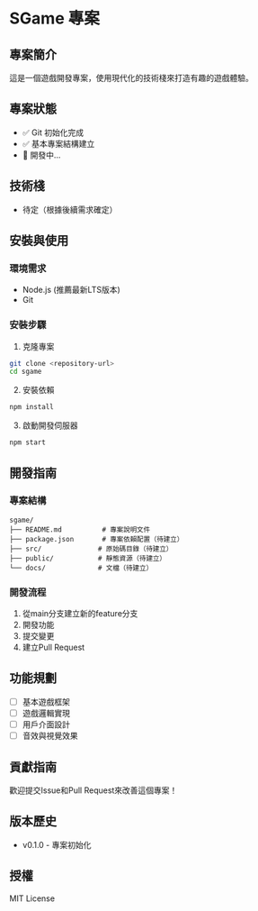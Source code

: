 # SGame 專案

## 專案簡介
這是一個遊戲開發專案，使用現代化的技術棧來打造有趣的遊戲體驗。

## 專案狀態
- ✅ Git 初始化完成
- ✅ 基本專案結構建立
- 📝 開發中...

## 技術棧
- 待定（根據後續需求確定）

## 安裝與使用

### 環境需求
- Node.js (推薦最新LTS版本)
- Git

### 安裝步驟
1. 克隆專案
```bash
git clone <repository-url>
cd sgame
```

2. 安裝依賴
```bash
npm install
```

3. 啟動開發伺服器
```bash
npm start
```

## 開發指南

### 專案結構
```
sgame/
├── README.md          # 專案說明文件
├── package.json       # 專案依賴配置（待建立）
├── src/              # 原始碼目錄（待建立）
├── public/           # 靜態資源（待建立）
└── docs/             # 文檔（待建立）
```

### 開發流程
1. 從main分支建立新的feature分支
2. 開發功能
3. 提交變更
4. 建立Pull Request

## 功能規劃
- [ ] 基本遊戲框架
- [ ] 遊戲邏輯實現
- [ ] 用戶介面設計
- [ ] 音效與視覺效果

## 貢獻指南
歡迎提交Issue和Pull Request來改善這個專案！

## 版本歷史
- v0.1.0 - 專案初始化

## 授權
MIT License
